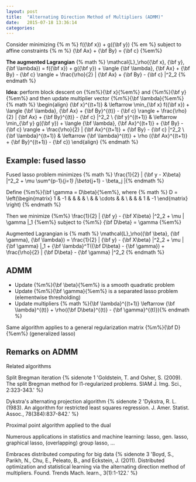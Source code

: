```yaml
---
layout: post
title:  "Alternating Direction Method of Multipliers (ADMM)"
date:   2015-07-18 13:36:14
categories:
---
```


Consider minimizing {% m %} f({\bf x}) + g({\bf y}) {% em %} subject to affine constraints {% m %} {\bf Ax} + {\bf By} = {\bf c} {%em%}

**The augmented Lagrangian**
{% math %} \mathcal{L}_\rho({\bf x}, {\bf y}, {\bf \lambda}) = f({\bf x}) + g({\bf y}) + \langle {\bf \lambda}, {\bf Ax} + {\bf By} - {\bf c} \rangle + \frac{\rho}{2} \| {\bf Ax} + {\bf By} - {\bf c} \|^2_2 {% endmath %}

<!--more-->

**Idea**: perform block descent on {%m%}{\bf x}{%em%} and {%m%}{\bf y}{%em%} and then update multiplier vector {%m%}{\bf \lambda}{%em%}
{% math %}
\begin{align}
{\bf x}^{(t+1)}       & \leftarrow \min_{\bf x} f({\bf x}) + \langle {\bf \lambda}, {\bf Ax} + {\bf By}^{(t)} - {\bf c} \rangle + \frac{\rho}{2} \| {\bf Ax} + {\bf By}^{(t)} - {\bf c} \|^2_2 \\
{\bf y}^{(t+1)}       & \leftarrow \min_{\bf y} g({\bf y}) + \langle {\bf \lambda}, {\bf Ax}^{(t+1)} + {\bf By} - {\bf c} \rangle + \frac{\rho}{2} \| {\bf Ax}^{(t+1)} + {\bf By} - {\bf c} \|^2_2 \\
{\bf \lambda}^{(t+1)} & \leftarrow {\bf \lambda}^{(t)} + \rho ({\bf Ax}^{(t+1)} + {\bf By}^{(t+1)} - {\bf c})
\end{align}
{% endmath %}

## Example: fused lasso

Fused lasso problem minimizes
{% math %} \frac{1}{2} \| {\bf y - X\beta} \|^2_2 + \mu \sum^{p-1}_{j=1} |\beta_{j+1} - \beta_j |{% endmath %}

Define {%m%}{\bf \gamma = D\beta}{%em%}, where
{% math %}
D = \left(\begin{matrix}
1 & -1 & &      &   & \\
  &    & \cdots &   & \\
  &    &        & 1 & -1 
\end{matrix}
\right)
{% endmath %}

Then we minimize {%m%} \frac{1}{2} \| {\bf y} - {\bf X\beta} \|^2_2 + \mu \| \gamma \|_1 {%em%} subject to {%m%} {\bf D\beta} = \gamma {%em%}

Augmented Lagrangian is
{% math %} \mathcal{L}_\rho({\bf \beta}, {\bf \gamma}, {\bf \lambda}) = \frac{1}{2} \| {\bf y} - {\bf X\beta} \|^2_2 + \mu \| {\bf \gamma} \|_1 + {\bf \lambda}^T({\bf D\beta} - {\bf \gamma}) + \frac{\rho}{2} \| {\bf D\beta} - {\bf \gamma} \|^2_2 {% endmath %}

## ADMM

+ Update {%m%}{\bf \beta}{%em%} is a smooth quadratic problem
+ Update {%m%}{\bf \gamma}{%em%} is a separated lasso problem (elementwise thresholding)
+ Update multipliers
{% math %}{\bf \lambda}^{(t+1)} \leftarrow {\bf \lambda}^{(t)} + \rho({\bf D\beta}^{(t)} - {\bf \gamma}^{(t)}){% endmath %}

Same algorithm applies to a general regularization matrix {%m%}{\bf D}{%em%} (generalized lasso)

## Remarks on ADMM

Related algorithms

Split Bregman iteration {% sidenote 1 'Goldstein, T. and Osher, S. (2009). The split Bregman method for l1-regularized problems. SIAM J. Img. Sci., 2:323-343.' %}

Dykstra's alternating projection algorithm {% sidenote 2 'Dykstra, R. L. (1983). An algorithm for restricted least squares regression. J. Amer. Statist. Assoc., 78(384):837-842.' %}

Proximal point algorithm applied to the dual

Numerous applications in statistics and machine learning: lasso, gen. lasso, graphical lasso, (overlapping) group lasso, ...

Embraces distributed computing for big data {% sidenote 3 'Boyd, S., Parikh, N., Chu, E., Peleato, B., and Eckstein, J. (2011). Distributed optimization and statistical learning via the alternating direction method of multipliers. Found. Trends Mach. learn., 3(1):1-122.' %}